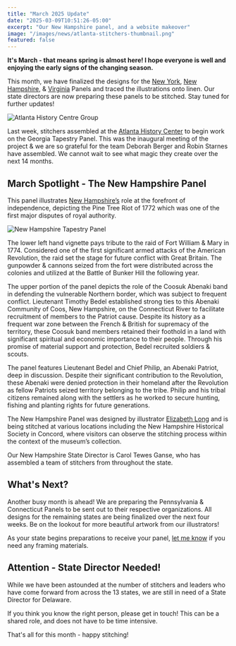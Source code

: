 ```yaml
---
title: "March 2025 Update"
date: "2025-03-09T10:51:26-05:00"
excerpt: "Our New Hampshire panel, and a website makeover"
image: "/images/news/atlanta-stitchers-thumbnail.png"
featured: false
---
```


**It's March - that means spring is almost here! I hope everyone is well
and enjoying the early signs of the changing season.**

This month, we have finalized the designs for the [New York](/tapestries/new-york), [New
Hampshire](/tapestries/new-hampshire), & [Virginia](/tapestries/virginia) Panels and traced the illustrations onto linen.
Our state directors are now preparing these panels to be stitched. Stay
tuned for further updates!

![Atlanta History Centre Group](/images/news/images/atlanta-history-centre-stitchers-group.webp)

Last week, stitchers assembled at the [Atlanta History Center](https://www.atlantahistorycenter.com/) to begin
work on the Georgia Tapestry Panel. This was the inaugural meeting of
the project & we are so grateful for the team Deborah Berger and Robin
Starnes have assembled. We cannot wait to see what magic they create
over the next 14 months.

## March Spotlight - The New Hampshire Panel

This panel illustrates [New Hampshire’s](/tapestries/new-hampshire) role at the forefront of
independence, depicting the Pine Tree Riot of 1772 which was one of the
first major disputes of royal authority.

![New Hampshire Tapestry Panel](/images/tapestries/new-hampshire/new-hampshire-tapestry-main.webp)

The lower left hand vignette pays tribute to the raid of Fort William & Mary in 1774. Considered one of the first significant armed attacks of the American Revolution, the raid set the stage for future conflict with Great Britain. The gunpowder & cannons seized from the fort were distributed across the colonies and utilized at the Battle of Bunker Hill the following year.

The upper portion of the panel depicts the role of the Coosuk Abenaki band in defending the vulnerable Northern border, which was subject to frequent conflict. Lieutenant Timothy Bedel established strong ties to this Abenaki Community of Coos, New Hampshire, on the Connecticut River to facilitate recruitment of members to the Patriot cause. Despite its history as a frequent war zone between the French & British for supremacy of the territory, these Coosuk band members retained their foothold in a land with significant spiritual and economic importance to their people. Through his promise of material support and protection, Bedel recruited soldiers & scouts.

The panel features Lieutenant Bedel and Chief Philip, an Abenaki Patriot, deep in discussion. Despite their significant contribution to the Revolution, these Abenaki were denied protection in their homeland after the Revolution as fellow Patriots seized territory belonging to the tribe. Philip and his tribal citizens remained along with the settlers as he worked to secure hunting, fishing and planting rights for future generations.

The New Hampshire Panel was designed by illustrator [Elizabeth Long]() and
is being stitched at various locations including the New Hampshire
Historical Society in Concord, where visitors can observe the stitching
process within the context of the museum’s collection.

Our New Hampshire State Director is Carol Tewes Ganse, who has
assembled a team of stitchers from throughout the state.

## What's Next?

Another busy month is ahead! We are preparing the Pennsylvania &
Connecticut Panels to be sent out to their respective organizations.
All designs for the remaining states are being finalized over the next
four weeks. Be on the lookout for more beautiful artwork from our
illustrators!

As your state begins preparations to receive your panel, [let me know]() if
you need any framing materials.

## Attention - State Director Needed!

While we have been astounded at the number of stitchers and leaders who
have come forward from across the 13 states, we are still in need of a
State Director for Delaware.

If you think you know the right person, please get in touch! This can
be a shared role, and does not have to be time intensive.

That's all for this month - happy stitching!
